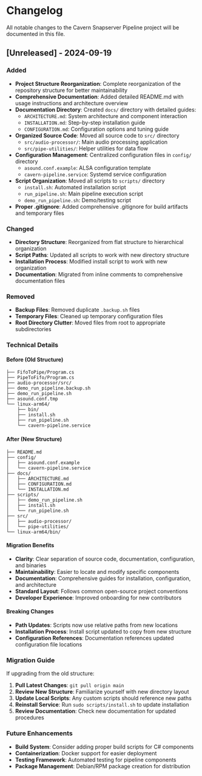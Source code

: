 # Changelog

All notable changes to the Cavern Snapserver Pipeline project will be documented in this file.

## [Unreleased] - 2024-09-19

### Added
- **Project Structure Reorganization**: Complete reorganization of the repository structure for better maintainability
- **Comprehensive Documentation**: Added detailed README.md with usage instructions and architecture overview
- **Documentation Directory**: Created `docs/` directory with detailed guides:
  - `ARCHITECTURE.md`: System architecture and component interaction
  - `INSTALLATION.md`: Step-by-step installation guide
  - `CONFIGURATION.md`: Configuration options and tuning guide
- **Organized Source Code**: Moved all source code to `src/` directory
  - `src/audio-processor/`: Main audio processing application
  - `src/pipe-utilities/`: Helper utilities for data flow
- **Configuration Management**: Centralized configuration files in `config/` directory
  - `asound.conf.example`: ALSA configuration template
  - `cavern-pipeline.service`: Systemd service configuration
- **Script Organization**: Moved all scripts to `scripts/` directory
  - `install.sh`: Automated installation script
  - `run_pipeline.sh`: Main pipeline execution script
  - `demo_run_pipeline.sh`: Demo/testing script
- **Proper .gitignore**: Added comprehensive .gitignore for build artifacts and temporary files

### Changed
- **Directory Structure**: Reorganized from flat structure to hierarchical organization
- **Script Paths**: Updated all scripts to work with new directory structure
- **Installation Process**: Modified install script to work with new organization
- **Documentation**: Migrated from inline comments to comprehensive documentation files

### Removed
- **Backup Files**: Removed duplicate `.backup.sh` files
- **Temporary Files**: Cleaned up temporary configuration files
- **Root Directory Clutter**: Moved files from root to appropriate subdirectories

### Technical Details

#### Before (Old Structure)
```
├── FifoToPipe/Program.cs
├── PipeToFifo/Program.cs
├── audio-processor/src/
├── demo_run_pipeline.backup.sh
├── demo_run_pipeline.sh
├── asound.conf.tmp
└── linux-arm64/
    ├── bin/
    ├── install.sh
    ├── run_pipeline.sh
    └── cavern-pipeline.service
```

#### After (New Structure)
```
├── README.md
├── config/
│   ├── asound.conf.example
│   └── cavern-pipeline.service
├── docs/
│   ├── ARCHITECTURE.md
│   ├── CONFIGURATION.md
│   └── INSTALLATION.md
├── scripts/
│   ├── demo_run_pipeline.sh
│   ├── install.sh
│   └── run_pipeline.sh
├── src/
│   ├── audio-processor/
│   └── pipe-utilities/
└── linux-arm64/bin/
```

#### Migration Benefits
- **Clarity**: Clear separation of source code, documentation, configuration, and binaries
- **Maintainability**: Easier to locate and modify specific components
- **Documentation**: Comprehensive guides for installation, configuration, and architecture
- **Standard Layout**: Follows common open-source project conventions
- **Developer Experience**: Improved onboarding for new contributors

#### Breaking Changes
- **Path Updates**: Scripts now use relative paths from new locations
- **Installation Process**: Install script updated to copy from new structure
- **Configuration References**: Documentation references updated configuration file locations

### Migration Guide

If upgrading from the old structure:

1. **Pull Latest Changes**: `git pull origin main`
2. **Review New Structure**: Familiarize yourself with new directory layout
3. **Update Local Scripts**: Any custom scripts should reference new paths
4. **Reinstall Service**: Run `sudo scripts/install.sh` to update installation
5. **Review Documentation**: Check new documentation for updated procedures

### Future Enhancements

- **Build System**: Consider adding proper build scripts for C# components
- **Containerization**: Docker support for easier deployment
- **Testing Framework**: Automated testing for pipeline components
- **Package Management**: Debian/RPM package creation for distribution